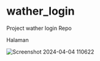 # wather_login
Project wather login Repo

Halaman

![Screenshot 2024-04-04 110622](https://github.com/purniawan4905/wather_login/assets/122504299/5a59a286-2ffa-45fa-8f78-0bc59ae24d7c)
